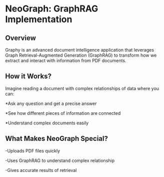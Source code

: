 # NeoGraph: GraphRAG Implementation 

## Overview
Graphy is an advanced document intelligence application that leverages Graph Retrieval-Augmented Generation (GraphRAG) to transform how we extract and interact with information from PDF documents.

## How it Works?
Imagine reading a document with complex relationships of data where you can:

*Ask any question and get a precise answer

*See how different pieces of information are connected

*Understand complex documents easily

## What Makes NeoGraph Special?
-Uploads PDF files quickly

-Uses GraphRAG to understand complex relationship

-Gives accurate results of retrieval
